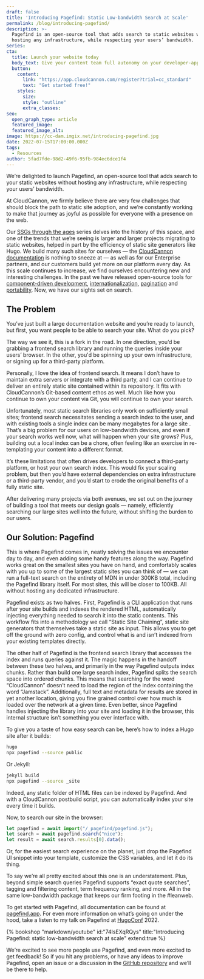 ```yaml
---
draft: false
title: 'Introducing Pagefind: Static Low-bandwidth Search at Scale'
permalink: /blog/introducing-pagefind/
description: >-
  Pagefind is an open-source tool that adds search to static websites without
  hosting any infrastructure, while respecting your users’ bandwidth.
series:
cta:
  title: Launch your website today
  body_text: Give your content team full autonomy on your developer-approved tech stack with CloudCannon.
  button:
    content: 
      link: "https://app.cloudcannon.com/register?trial=cc_standard"
      text: "Get started free!"
    styles:
      size:
      style: "outline"
      extra_classes:
seo:
  open_graph_type: article
  featured_image:
  featured_image_alt:
image: https://cc-dam.imgix.net/introducing-pagefind.jpg
date: 2022-07-15T17:00:00.000Z
tags:
  - Resources
author: 5fad7fde-98d2-49f6-95fb-984ec6dce1f4
---
```

We’re delighted to launch Pagefind, an open-source tool that adds search to your static websites without hosting any infrastructure, while respecting your users’ bandwidth.

At CloudCannon, we firmly believe there are very few challenges that should block the path to static site adoption, and we’re constantly working to make that journey as joyful as possible for everyone with a presence on the web.

Our [SSGs through the ages](https://cloudcannon.com/blog/ssg-history-1-before-jekyll/) series delves into the history of this space, and one of the trends that we’re seeing is larger and larger projects migrating to static websites, helped in part by the efficiency of static site generators like Hugo. We build many such sites for ourselves — the [CloudCannon documentation](https://cloudcannon.com/documentation/) is nothing to sneeze at — as well as for our Enterprise partners, and our customers build yet more on our platform every day. As this scale continues to increase, we find ourselves encountering new and interesting challenges. In the past we have released open-source tools for [component-driven development](https://github.com/CloudCannon/bookshop), [internationalization](https://github.com/CloudCannon/rosey), [pagination](https://github.com/CloudCannon/pagebreak) and [portability](https://github.com/CloudCannon/reseed). Now, we have our sights set on search.

## The Problem

You’ve just built a large documentation website and you’re ready to
launch, but first, you want people to be able to search your site. What do
you pick?

The way we see it, this is a fork in the road. In one direction, you’d be
grabbing a frontend search library and running the queries inside your
users’ browser. In the other, you'd be spinning up your own
infrastructure, or signing up for a third-party platform. 

Personally, I love the idea of frontend search. It means I don’t have to
maintain extra servers or integrate with a third party, and I can continue
to deliver an entirely static site contained within its repository. It
fits with CloudCannon’s Git-based content ethos as well. Much like how you
continue to own your content via Git, you will continue to own your
search.

Unfortunately, most static search libraries only work on sufficiently
small sites; frontend search necessitates sending a search index to the
user, and with existing tools a single index can be many megabytes for a
large site . That’s a big problem for our users on low-bandwidth devices,
and even if your search works well now, what will happen when your site
grows? Plus, building out a local index can be a chore, often feeling like
an exercise in re-templating your content into a different format. 

It’s these limitations that often drives developers to connect a
third-party platform, or host your own search index. This would fix your
scaling problem, but then you’d have external dependencies on extra
infrastructure or a third-party vendor, and you’d start to erode the
original benefits of a fully static site. 

After delivering many projects via both avenues, we set out on the journey
of building a tool that meets our design goals — namely, efficiently
searching our large sites well into the future, without shifting the
burden to our users.

## Our Solution: Pagefind

This is where Pagefind comes in, neatly solving the issues we encounter
day to day, and even adding some handy features along the way. Pagefind
works great on the smallest sites you have on hand, and comfortably scales
with you up to some of the largest static sites you can think of — we can
run a full-text search on the entirety of MDN in under 300KB total,
including the Pagefind library itself. For most sites, this will be closer
to 100KB. All without hosting any dedicated infrastructure.

Pagefind exists as two halves. First, Pagefind is a CLI application that
runs after your site builds and indexes the rendered HTML, automatically
injecting everything needed to search it into the static contents. This
workflow fits into a methodology we call “Static Site Chaining”, static
site generators that themselves take a static site as input. This allows
you to get off the ground with zero config, and control what is and isn’t
indexed from your existing templates directly. 

The other half of Pagefind is the frontend search library that accesses
the index and runs queries against it. The magic happens in the handoff
between these two halves, and primarily in the way Pagefind outputs index
chunks. Rather than build one large search index, Pagefind splits the
search space into ordered chunks. This means that searching for the word
“CloudCannon” doesn’t need to load the region of the index containing the
word “Jamstack”. Additionally, full text and metadata for results are
stored in yet another location, giving you fine grained control over how
much is loaded over the network at a given time. Even better, since
Pagefind handles injecting the library into your site and loading it in
the browser, this internal structure isn’t something you ever interface
with.

To give you a taste of how easy search can be, here’s how to index a Hugo
site after it builds:

```sh
hugo
npx pagefind --source public
```

Or Jekyll:

```sh
jekyll build
npx pagefind --source _site
```

Indeed, any static folder of HTML files can be indexed by Pagefind. And
with a CloudCannon postbuild script, you can automatically index your site
every time it builds.

Now, to search our site in the browser:

```javascript
let pagefind = await import("/_pagefind/pagefind.js");
let search = await pagefind.search("nice");
let result = await search.results[0].data();
```

Or, for the easiest search experience on the planet, just drop the
Pagefind UI snippet into your template, customize the CSS variables, and
let it do its thing.

To say we’re all pretty excited about this one is an understatement. Plus,
beyond simple search queries Pagefind supports “exact quote searches”,
tagging and filtering content, term frequency ranking, and more. All in
the same low-bandwidth package that keeps our firm footing in the
\#leanweb. 

To get started with Pagefind, all documentation can be found at
[pagefind.app](https://pagefind.app).
For even more information on what’s going on under the hood, take a listen
to my talk on Pagefind at [HugoConf](https://hugoconf.io) 2022.

{% bookshop "markdown/youtube" id:"74lsEXqRQys" title:"Introducing Pagefind: static low-bandwidth search at scale" extend:true %}

We’re excited to see more people use Pagefind, and even more excited to
get feedback\! So if you hit any problems, or have any ideas to improve
Pagefind, open an issue or a discussion in the [GitHub
repository](https://github.com/cloudcannon/pagefind) and we’ll be there to help.